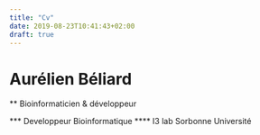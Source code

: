```yaml
---
title: "Cv"
date: 2019-08-23T10:41:43+02:00
draft: true
---
```


Aurélien Béliard
=================
** Bioinformaticien & développeur

*** Developpeur Bioinformatique
**** I3 lab Sorbonne Université
